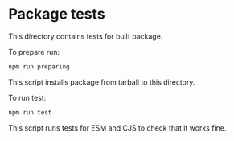 # Package tests

This directory contains tests for built package.

To prepare run:

```bash
npm run preparing
```

This script installs package from tarball to this directory.

To run test:

```bash
npm run test
```

This script runs tests for ESM and CJS to check that it works fine.
